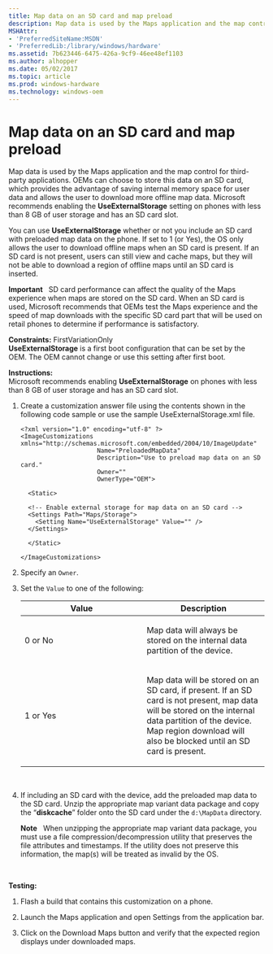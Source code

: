 ```yaml
---
title: Map data on an SD card and map preload
description: Map data is used by the Maps application and the map control for third-party applications.
MSHAttr:
- 'PreferredSiteName:MSDN'
- 'PreferredLib:/library/windows/hardware'
ms.assetid: 7b623446-6475-426a-9cf9-46ee48ef1103
ms.author: alhopper
ms.date: 05/02/2017
ms.topic: article
ms.prod: windows-hardware
ms.technology: windows-oem
---
```


# Map data on an SD card and map preload


Map data is used by the Maps application and the map control for third-party applications. OEMs can choose to store this data on an SD card, which provides the advantage of saving internal memory space for user data and allows the user to download more offline map data. Microsoft recommends enabling the **UseExternalStorage** setting on phones with less than 8 GB of user storage and has an SD card slot.

You can use **UseExternalStorage** whether or not you include an SD card with preloaded map data on the phone. If set to 1 (or Yes), the OS only allows the user to download offline maps when an SD card is present. If an SD card is not present, users can still view and cache maps, but they will not be able to download a region of offline maps until an SD card is inserted.

**Important**  
SD card performance can affect the quality of the Maps experience when maps are stored on the SD card. When an SD card is used, Microsoft recommends that OEMs test the Maps experience and the speed of map downloads with the specific SD card part that will be used on retail phones to determine if performance is satisfactory.

<a href="" id="constraints---firstvariationonly"></a>**Constraints:** FirstVariationOnly  
**UseExternalStorage** is a first boot configuration that can be set by the OEM. The OEM cannot change or use this setting after first boot.

<a href="" id="instructions-"></a>**Instructions:**  
Microsoft recommends enabling **UseExternalStorage** on phones with less than 8 GB of user storage and has an SD card slot.

1.  Create a customization answer file using the contents shown in the following code sample or use the sample UseExternalStorage.xml file.

    ``` syntax
    <?xml version="1.0" encoding="utf-8" ?>
    <ImageCustomizations xmlns="http://schemas.microsoft.com/embedded/2004/10/ImageUpdate"  
                         Name="PreloadedMapData"  
                         Description="Use to preload map data on an SD card."  
                         Owner=""  
                         OwnerType="OEM"> 
      
      <Static>  

      <!-- Enable external storage for map data on an SD card -->
      <Settings Path="Maps/Storage">  
        <Setting Name="UseExternalStorage" Value="" /> 
      </Settings>

      </Static>

    </ImageCustomizations>
    ```

2.  Specify an `Owner`.

3.  Set the `Value` to one of the following:

    <table>
    <colgroup>
    <col width="50%" />
    <col width="50%" />
    </colgroup>
    <thead>
    <tr class="header">
    <th>Value</th>
    <th>Description</th>
    </tr>
    </thead>
    <tbody>
    <tr class="odd">
    <td><p>0 or No</p></td>
    <td><p>Map data will always be stored on the internal data partition of the device.</p></td>
    </tr>
    <tr class="even">
    <td><p>1 or Yes</p></td>
    <td><p>Map data will be stored on an SD card, if present. If an SD card is not present, map data will be stored on the internal data partition of the device. Map region download will also be blocked until an SD card is present.</p></td>
    </tr>
    </tbody>
    </table>

     

4.  If including an SD card with the device, add the preloaded map data to the SD card. Unzip the appropriate map variant data package and copy the “**diskcache**” folder onto the SD card under the `d:\MapData` directory.

    **Note**  
    When unzipping the appropriate map variant data package, you must use a file compression/decompression utility that preserves the file attributes and timestamps. If the utility does not preserve this information, the map(s) will be treated as invalid by the OS.

     

<a href="" id="testing-"></a>**Testing:**  
1.  Flash a build that contains this customization on a phone.

2.  Launch the Maps application and open Settings from the application bar.

3.  Click on the Download Maps button and verify that the expected region displays under downloaded maps.

 

 






